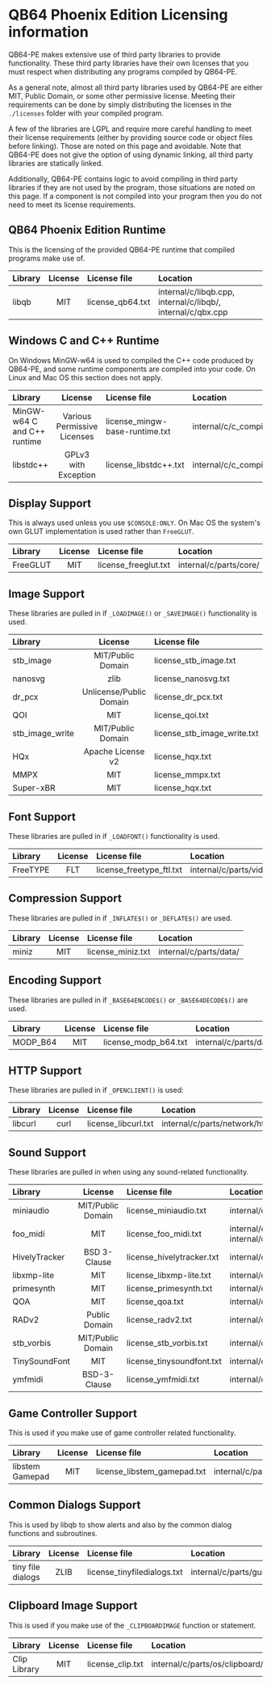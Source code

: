 # QB64 Phoenix Edition Licensing information

QB64-PE makes extensive use of third party libraries to provide
functionality. These third party libraries have their own licenses that you
must respect when distributing any programs compiled by QB64-PE.

As a general note, almost all third party libraries used by QB64-PE are either MIT,
Public Domain, or some other permissive license. Meeting their requirements can
be done by simply distributing the licenses in the `./licenses` folder with
your compiled program.

A few of the libraries are LGPL and require more careful handling to meet their
license requirements (either by providing source code or object files before
linking). Those are noted on this page and avoidable. Note that QB64-PE does
not give the option of using dynamic linking, all third party libraries are
statically linked.

Additionally, QB64-PE contains logic to avoid compiling in third party libraries
if they are not used by the program, those situations are noted on this page.
If a component is not compiled into your program then you do not need to meet
its license requirements.

## QB64 Phoenix Edition Runtime

This is the licensing of the provided QB64-PE runtime that compiled programs make use of.

| Library | License | License file | Location |
| :------ | :-----: | :----------- | :------- |
| libqb | MIT | license_qb64.txt | internal/c/libqb.cpp, internal/c/libqb/, internal/c/qbx.cpp |

## Windows C and C++ Runtime

On Windows MinGW-w64 is used to compiled the C++ code produced by QB64-PE, and some runtime components are compiled into your code. On Linux and Mac OS this section does not apply.

| Library | License | License file | Location |
| :------ | :-----: | :----------- | :------- |
| MinGW-w64 C and C++ runtime | Various Permissive Licenses | license_mingw-base-runtime.txt | internal/c/c_compiler/ |
| libstdc++ | GPLv3 with Exception | license_libstdc++.txt | internal/c/c_compiler/ |

## Display Support

This is always used unless you use `$CONSOLE:ONLY`. On Mac OS the system's own GLUT implementation is used rather than `FreeGLUT`.

| Library | License | License file | Location |
| :------ | :-----: | :----------- | :------- |
| FreeGLUT | MIT | license_freeglut.txt | internal/c/parts/core/ |

## Image Support

These libraries are pulled in if `_LOADIMAGE()` or `_SAVEIMAGE()` functionality is used.

| Library | License | License file | Location |
| :------ | :-----: | :----------- | :------- |
| stb_image | MIT/Public Domain | license_stb_image.txt | internal/c/parts/video/image/stb/stb_image.h |
| nanosvg | zlib | license_nanosvg.txt | internal/c/parts/video/image/nanosvg |
| dr_pcx | Unlicense/Public Domain | license_dr_pcx.txt | internal/c/parts/video/image/dr_pcx.h |
| QOI | MIT | license_qoi.txt | internal/c/parts/video/image/qoi.h |
| stb_image_write | MIT/Public Domain | license_stb_image_write.txt | internal/c/parts/video/image/stb/stb_image_write.h |
| HQx | Apache License v2 | license_hqx.txt | internal/c/parts/video/image/pixelscalers/hqx.hpp |
| MMPX | MIT | license_mmpx.txt | internal/c/parts/video/image/pixelscalers/mmpx.hpp |
| Super-xBR | MIT | license_hqx.txt | internal/c/parts/video/image/pixelscalers/sxbr.hpp |

## Font Support

These libraries are pulled in if `_LOADFONT()` functionality is used.

| Library | License | License file | Location |
| :------ | :-----: | :----------- | :------- |
| FreeTYPE | FLT | license_freetype_ftl.txt | internal/c/parts/video/font/tff/ |

## Compression Support

These libraries are pulled in if `_INFLATE$()` or `_DEFLATE$()` are used.

| Library | License | License file | Location |
| :------ | :-----: | :----------- | :------- |
| miniz | MIT | license_miniz.txt | internal/c/parts/data/ |

## Encoding Support

These libraries are pulled in if `_BASE64ENCODE$()` or `_BASE64DECODE$()` are used.

| Library | License | License file | Location |
| :------ | :-----: | :----------- | :------- |
| MODP_B64 | MIT | license_modp_b64.txt | internal/c/parts/data/ |

## HTTP Support

These libraries are pulled in if `_OPENCLIENT()` is used:

| Library | License | License file | Location |
| :------ | :-----: | :----------- | :------- |
| libcurl | curl | license_libcurl.txt | internal/c/parts/network/http/curl/ |

## Sound Support

These libraries are pulled in when using any sound-related functionality.

| Library | License | License file | Location |
| :------ | :-----: | :----------- | :------- |
| miniaudio | MIT/Public Domain | license_miniaudio.txt | internal/c/parts/audio/miniaudio.h |
| foo_midi | MIT | license_foo_midi.txt | internal/c/parts/audio/extras/foo_midi/ & internal/c/parts/audio/extras/libmidi/ |
| HivelyTracker | BSD 3-Clause | license_hivelytracker.txt | internal/c/parts/audio/extras/hivelytracker/ |
| libxmp-lite  | MIT | license_libxmp-lite.txt | internal/c/parts/audio/extras/libxmp-lite/ |
| primesynth | MIT | license_primesynth.txt | internal/c/parts/audio/extras/primesynth/ |
| QOA | MIT | license_qoa.txt | internal/c/parts/audio/extras/qoa.h |
| RADv2 | Public Domain | license_radv2.txt | internal/c/parts/audio/extras/radv2/ |
| stb_vorbis | MIT/Public Domain | license_stb_vorbis.txt | internal/c/parts/audio/extras/stb_vorbis.c |
| TinySoundFont | MIT | license_tinysoundfont.txt | internal/c/parts/audio/extras/tinysoundfont/ |
| ymfmidi | BSD-3-Clause | license_ymfmidi.txt | internal/c/parts/audio/extras/ymfmidi/ |

## Game Controller Support

This is used if you make use of game controller related functionality.

| Library | License | License file | Location |
| :------ | :-----: | :----------- | :------- |
| libstem Gamepad | MIT | license_libstem_gamepad.txt | internal/c/parts/input/game_controller/libstem_gamepad |

## Common Dialogs Support

This is used by libqb to show alerts and also by the common dialog functions and subroutines.

| Library | License | License file | Location |
| :------ | :-----: | :----------- | :------- |
| tiny file dialogs | ZLIB | license_tinyfiledialogs.txt | internal/c/parts/gui/ |

## Clipboard Image Support

This is used if you make use of the `_CLIPBOARDIMAGE` function or statement.

| Library | License | License file | Location |
| :------ | :-----: | :----------- | :------- |
| Clip Library | MIT | license_clip.txt | internal/c/parts/os/clipboard/clip/ |
